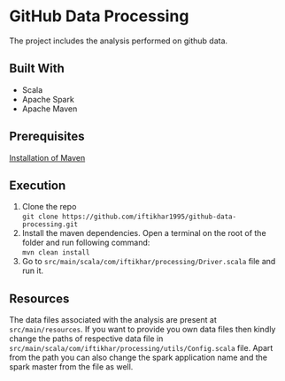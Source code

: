 # GitHub Data Processing
The project includes the analysis performed on github data.

## Built With
- Scala
- Apache Spark
- Apache Maven

## Prerequisites
[Installation of Maven](https://maven.apache.org/install.html)

## Execution
1. Clone the repo <br> `git clone https://github.com/iftikhar1995/github-data-processing.git`
2. Install the maven dependencies. Open a terminal on the root of the folder and run following command:
<br>`mvn clean install`
3. Go to `src/main/scala/com/iftikhar/processing/Driver.scala` file and run it.

## Resources
The data files associated with the analysis are present at `src/main/resources`. If you want to provide you own
data files then kindly change the paths of respective data file in
`src/main/scala/com/iftikhar/processing/utils/Config.scala` file. Apart from the path you can also change the 
spark application name and the spark master from the file as well.
 